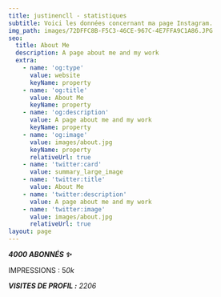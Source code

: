 ```yaml
---
title: justinencll - statistiques
subtitle: Voici les données concernant ma page Instagram.
img_path: images/72DFFC8B-F5C3-46CE-967C-4E7FFA9C1A86.JPG
seo:
  title: About Me
  description: A page about me and my work
  extra:
    - name: 'og:type'
      value: website
      keyName: property
    - name: 'og:title'
      value: About Me
      keyName: property
    - name: 'og:description'
      value: A page about me and my work
      keyName: property
    - name: 'og:image'
      value: images/about.jpg
      keyName: property
      relativeUrl: true
    - name: 'twitter:card'
      value: summary_large_image
    - name: 'twitter:title'
      value: About Me
    - name: 'twitter:description'
      value: A page about me and my work
    - name: 'twitter:image'
      value: images/about.jpg
      relativeUrl: true
layout: page
---
```

***4000 ABONNÉS ✨***

IMPRESSIONS : 5*0k*

***VISITES DE PROFIL :** 2206*
